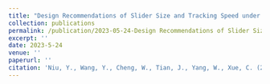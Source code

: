 ```yaml
---
title: "Design Recommendations of Slider Size and Tracking Speed under Circular and Square Trajectories for Smooth Pursuit in Eye-Control System"
collection: publications
permalink: /publication/2023-05-24-Design Recommendations of Slider Size and Tracking Speed under Circular and Square Trajectories for Smooth Pursuit in Eye-Control System
excerpt: ''
date: 2023-5-24
venue: ''
paperurl: ''
citation: 'Niu, Y., Wang, Y., Cheng, W., Tian, J., Yang, W., Xue, C. (2023). Design Recommendations of Slider Size and Tracking Speed under Circular and Square Trajectories for Smooth Pursuit in Eye-Control System. International Journal of Human–Computer Interaction【审稿中】'
---
```



